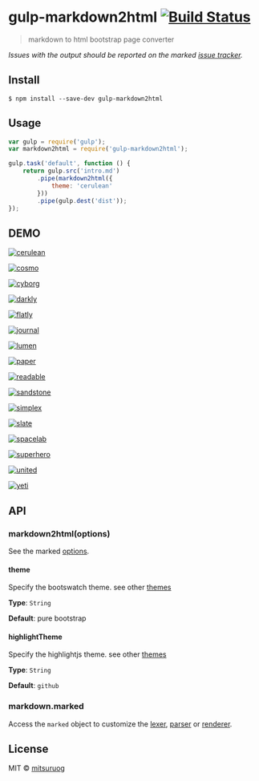 # gulp-markdown2html [![Build Status](https://travis-ci.org/mitsuruog/gulp-markdown2html.svg?branch=master)](https://travis-ci.org/mitsuruog/gulp-markdown2html)

> markdown to html bootstrap page converter

*Issues with the output should be reported on the marked [issue tracker](https://github.com/chjj/marked/issues).*


## Install

```
$ npm install --save-dev gulp-markdown2html
```


## Usage

```js
var gulp = require('gulp');
var markdown2html = require('gulp-markdown2html');

gulp.task('default', function () {
	return gulp.src('intro.md')
		.pipe(markdown2html({
			theme: 'cerulean'
		}))
		.pipe(gulp.dest('dist'));
});
```

## DEMO

[![cerulean](./thumbnails/cerulean.png)](http://mitsuruog.github.io/gulp-markdown2bootstrap/cerulean.html)

[![cosmo](./thumbnails/cosmo.png)](http://mitsuruog.github.io/gulp-markdown2bootstrap/cosmo.html)

[![cyborg](./thumbnails/cyborg.png)](http://mitsuruog.github.io/gulp-markdown2bootstrap/cyborg.html)

[![darkly](./thumbnails/darkly.png)](http://mitsuruog.github.io/gulp-markdown2bootstrap/darkly.html)

[![flatly](./thumbnails/flatly.png)](http://mitsuruog.github.io/gulp-markdown2bootstrap/flatly.html)

[![journal](./thumbnails/journal.png)](http://mitsuruog.github.io/gulp-markdown2bootstrap/journal.html)

[![lumen](./thumbnails/lumen.png)](http://mitsuruog.github.io/gulp-markdown2bootstrap/lumen.html)

[![paper](./thumbnails/paper.png)](http://mitsuruog.github.io/gulp-markdown2bootstrap/paper.html)

[![readable](./thumbnails/readable.png)](http://mitsuruog.github.io/gulp-markdown2bootstrap/readable.html)

[![sandstone](./thumbnails/sandstone.png)](http://mitsuruog.github.io/gulp-markdown2bootstrap/sandstone.html)

[![simplex](./thumbnails/simplex.png)](http://mitsuruog.github.io/gulp-markdown2bootstrap/simplex.html)

[![slate](./thumbnails/slate.png)](http://mitsuruog.github.io/gulp-markdown2bootstrap/slate.html)

[![spacelab](./thumbnails/spacelab.png)](http://mitsuruog.github.io/gulp-markdown2bootstrap/spacelab.html)

[![superhero](./thumbnails/superhero.png)](http://mitsuruog.github.io/gulp-markdown2bootstrap/superhero.html)

[![united](./thumbnails/united.png)](http://mitsuruog.github.io/gulp-markdown2bootstrap/united.html)

[![yeti](./thumbnails/yeti.png)](http://mitsuruog.github.io/gulp-markdown2bootstrap/yeti.html)

## API

### markdown2html(options)

See the marked [options](https://github.com/chjj/marked#options-1).

#### theme

Specify the bootswatch theme. see other [themes](https://bootswatch.com/)

**Type**: `String`

**Default**: pure bootstrap

#### highlightTheme

Specify the highlightjs theme. see other [themes](https://highlightjs.org/static/demo/)

**Type**: `String`

**Default**: `github`

### markdown.marked

Access the `marked` object to customize the [lexer](https://github.com/chjj/marked#access-to-lexer-and-parser), [parser](https://github.com/chjj/marked#access-to-lexer-and-parser) or [renderer](https://github.com/chjj/marked#renderer).


## License

MIT © [mitsuruog](https://github.com/mitsuruog)
